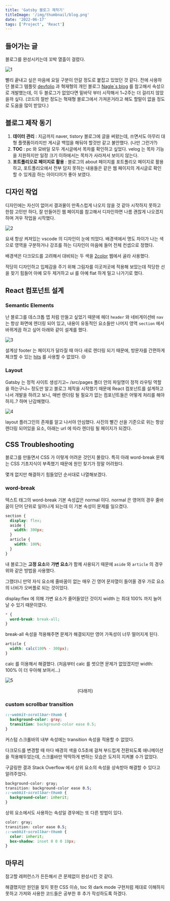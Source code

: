 ```yaml
---
title: 'Gatsby 블로그 제작기' 
titleImage: '/img/thumbnail/blog.png'
date: '2022-06-17'
tags: ['Project', 'React']
---
```


## 들어가는 글

블로그를 완성시키는데 꼬박 열흘이 걸렸다.

![1](1.jpg)

빨리 끝내고 싶은 마음에 요일 구분이 안갈 정도로 붙잡고 있었던 것 같다. 전에 사용하던 블로그 템플릿 [devfolio](https://elastic-meninsky-aa7c74.netlify.app/) 과 혁재형의 개인 블로그 [Nagle`s blog](https://hyeokjaelee.github.io/) 를 참고해서 속성으로 개발했는데, 이 두 블로그가 없었다면 밑바닥 부터 시작해서 1~2주는 더 걸리지 않았을까 싶다. (코드의 절반 정도는 혁재형 블로그에서 가져온거라고 해도 할말이 없을 정도로 도움을 많이 받았다.)

## 블로그 제작 동기

1. **데이터 관리** : 지금까지 naver, tistory 블로그에 글을 써왔는데, 쓰면서도 아무리 대형 플랫폼이라지만 게시글 백업을 해둬야 할것만 같고 불안했다. (나만 그런가?)
2. **TOC** : pc 와 모바일 모두 게시글에서 목차를 확인하고 싶었다. velog 는 목차 기능을 지원하지만 일정 크기 이하에서는 목차가 사라져서 보이지 않는다.
3. **포트폴리오로 페이지로 활용** : 블로그의 about 페이지를 포트폴리오 페이지로 활용하고, 포트폴리오에서 전부 담지 못하는 내용들은 같은 웹 페이지의 게시글로 확인할 수 있게끔 하는 아이디어가 좋아 보였다.

## 디자인 작업

디자인에는 자신이 없어서 결과물이 만족스럽게 나오지 않을 것 같아 시작하지 못하고 한참 고민만 하다, 잘 만들어진 웹 페이지를 참고해서 디자인하면 나름 괜찮게 나오겠지 하며 겨우 작업을 시작했다.

![2](./2.png)

요새 항상 켜져있는 vscode 의 디자인이 눈에 띄었다. 배경색에서 명도 차이가 나는 색으로 영역을 구분하거나 강조를 하는 디자인이 마음에 들어 전체 컨셉으로 정했다.

배경색은 다크모드를 고려해서 대비되는 두 색을 [2color](https://2colors.colorion.co) 웹에서 골라 사용했다.

적당히 디자인하고 입체감을 주기 위해 그림자를 이곳저곳에 적용해 보았는데 적당한 선을 찾기 힘들어 아예 모두 제거하고 ui 를 아예 flat 하게 밀고 나가기로 했다.

## React 컴포넌트 설계

### Semantic Elements

난 블로그를 데스크톱 앱 처럼 만들고 싶었기 때문에 헤더 `header` 와 네비게이션바 `nav` 는 항상 화면에 렌더링 되어 있고, 내용이 유동적인 요소들만 나머지 영역 `section` 에서 바뀌게끔 하고 싶어 아래와 같이 설계를 했다.

![3](./3.png)

설계상 footer 는 페이지가 달라질 때 마다 새로 렌더링 되기 때문에, 방문자를 간편하게 체크할 수 있는 [hits](https://hits.seeyoufarm.com) 를 사용할 수 없었다. :unamused:

### Layout

Gatsby 는 정적 사이트 생성기고~ /src/pages 폴더 안의 파일명이 정적 라우팅 역할을 하는구나~ 정도만 알고 블로그 제작을 시작했기 때문에 React 컴포넌트를 설계하고 나서 개발을 하려고 보니, 매번 렌더링 될 필요가 없는 컴포넌트들은 어떻게 처리를 해야하지..? 하며 난감해했다.

![4](./4.png)

layout 플러그인의 존재를 알고 나서야 안심했다. 사진의 빨간 선을 기준으로 위는 항상 렌더링 되어있을 요소, 아래는 url 에 따라 렌더링 될 페이지가 되겠다.

## CSS Troubleshooting

블로그를 만들면서 CSS 가 이렇게 어려운 것인지 몰랐다. 특히 아래 word-break 문제는 CSS 기초지식이 부족했기 때문에 원인 찾기가 정말 어려웠다.

몇개 없지만 해결하기 힘들었던 순서대로 나열해보겠다.

### word-break

텍스트 태그의 word-break 기본 속성값은 normal 이다. normal 은 영어의 경우 줄바꿈이 단어 단위로 일어나게 되는데 이 기본 속성이 문제를 일으켰다.

```css
section {
  display: flex;
  aside {
    width: 300px;
  }
  article {
    width: 100%;
  }
}
```

내 블로그는 **고정 요소**와 **가변 요소**가 함께 사용되기 때문에 `aside` 와 `article` 의 경우 위와 같은 방법을 사용했다.

그랬더니 만약 자식 요소에 줄바꿈이 없는 매우 긴 영어 문자열이 들어올 경우 가로 요소의 너비가 오버플로 되는 것이었다.

display:flex 에 의해 가변 요소가 줄어들었던 것이지 width 는 최대 100% 까지 늘어날 수 있기 때문이였다.

```css
* {
  word-break: break-all;
}
```

break-all 속성을 적용해주면 문제가 해결되지만 영어 가독성이 너무 떨어지게 된다.

```css
article {
  width: calc(100% - 300px);
}
```

calc 를 이용해서 해결했다. (처음부터 calc 를 썻으면 문제가 없었겠지만 width: 100% 이 더 우아해 보여서...)

![5](./5.png)

<p style="text-align:center">(다래끼)</p>

### custom scrollbar transition

```css
::-webkit-scrollbar-thumb {
  background-color: gray;
  transition: background-color ease 0.5;
}
```

커스텀 스크롤바의 내부 속성에는 transition 속성을 적용할 수 없었다.

다크모드를 변경할 때 마다 배경의 색을 0.5초에 걸쳐 부드럽게 전환되도록 애니메이션을 적용해두었는데, 스크롤바만 딱딱하게 변하는 모습은 도저히 지켜볼 수가 없었다.

구글링한 결과 Stack Overflow 에서 상위 요소의 속성을 상속받아 해결할 수 있다고 알려주었다.

```css
background-color: gray;
transition: background-color ease 0.5;
::-webkit-scrollbar-thumb {
  background-color: inherit;
}
```

상위 요소에서도 사용하는 속성일 경우에는 또 다른 방법이 있다.

```css
color: gray;
transition: color ease 0.5;
::-webkit-scrollbar-thumb {
  color: inherit;
  box-shadow: inset 0 0 0 10px;
}
```

## 마무리

참고할 레퍼런스가 든든해서 큰 문제없이 완성시킨 것 같다.

해결했지만 원인을 찾지 못한 CSS 이슈, toc 와 dark mode 구현처럼 제대로 이해하지 못하고 가져와 사용한 코드들은 공부한 후 추가 작성하도록 하겠다.